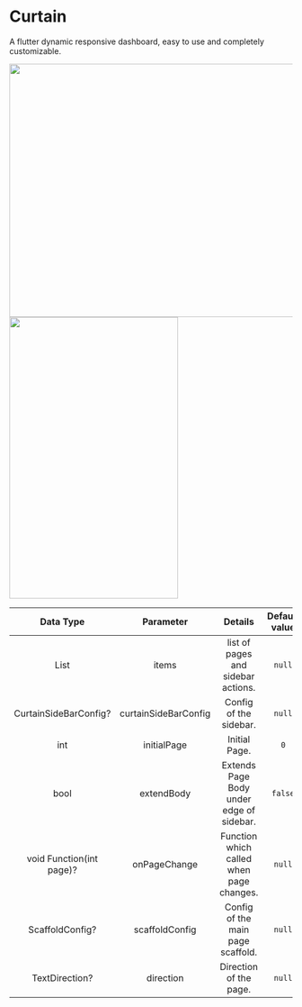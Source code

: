 # Curtain
A flutter dynamic responsive dashboard, easy to use and completely customizable.

<img src="https://i.imgur.com/gPsrnso.gif" width="550" height="450">
<img src="https://i.imgur.com/BlTmCyF.gif" width="300" height="500">

| Data Type | Parameter | Details | Default value |
|:------------------------:|:---------------------:|:-----------------------------------------:|:--------------:|
| List | items | list of pages and sidebar actions. | `null` |
| CurtainSideBarConfig? | curtainSideBarConfig | Config of the sidebar. | `null` |
| int | initialPage | Initial Page. | `0` |
| bool | extendBody | Extends Page Body under edge of sidebar. | `false` |
| void Function(int page)? | onPageChange | Function which called when page changes. | `null` |
| ScaffoldConfig? | scaffoldConfig | Config of the main page scaffold. | `null` |
| TextDirection? | direction | Direction of the page. | `null` |
